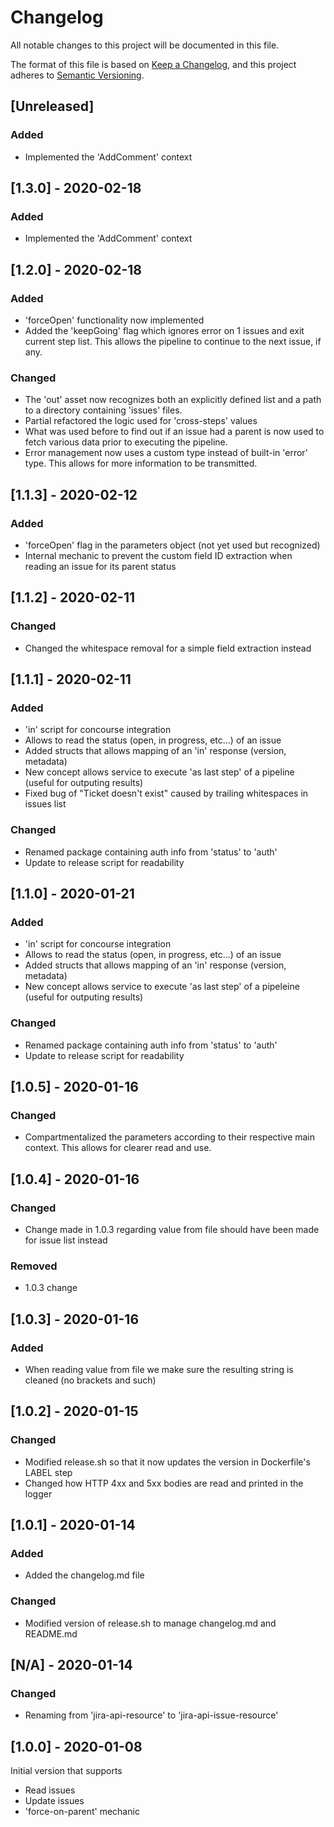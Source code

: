 # Changelog
All notable changes to this project will be documented in this file.

The format of this file is based on [Keep a Changelog](https://keepachangelog.com/en/1.0.0/), 
and this project adheres to [Semantic Versioning](https://semver.org/spec/v2.0.0.html).

## [Unreleased] 
### Added
- Implemented the 'AddComment' context

## [1.3.0] - 2020-02-18
### Added
- Implemented the 'AddComment' context

## [1.2.0] - 2020-02-18
### Added
- 'forceOpen' functionality now implemented
- Added the 'keepGoing' flag which ignores error on 1 issues and exit current step list. This allows the pipeline to continue to the next issue, if any.
### Changed
- The 'out' asset now recognizes both an explicitly defined list and a path to a directory containing 'issues' files.
- Partial refactored the logic used for 'cross-steps' values
- What was used before to find out if an issue had a parent is now used to fetch various data prior to executing the pipeline.
- Error management now uses a custom type instead of built-in 'error' type. This allows for more information to be transmitted.

## [1.1.3] - 2020-02-12
### Added
- 'forceOpen' flag in the parameters object (not yet used but recognized)
- Internal mechanic to prevent the custom field ID extraction when reading an issue for its parent status

## [1.1.2] - 2020-02-11
### Changed
- Changed the whitespace removal for a simple field extraction instead

## [1.1.1] - 2020-02-11
### Added
- 'in' script for concourse integration
- Allows to read the status (open, in progress, etc...) of an issue
- Added structs that allows mapping of an 'in' response (version, metadata)
- New concept allows service to execute 'as last step' of a pipeline (useful for outputing results)
- Fixed bug of "Ticket doesn't exist" caused by trailing whitespaces in issues list
### Changed
- Renamed package containing auth info from 'status' to 'auth'
- Update to release script for readability

## [1.1.0] - 2020-01-21
### Added
- 'in' script for concourse integration
- Allows to read the status (open, in progress, etc...) of an issue
- Added structs that allows mapping of an 'in' response (version, metadata)
- New concept allows service to execute 'as last step' of a pipeleine (useful for outputing results)
### Changed
- Renamed package containing auth info from 'status' to 'auth'
- Update to release script for readability

## [1.0.5] - 2020-01-16
### Changed
- Compartmentalized the parameters according to their respective main context. This allows for clearer read and use.

## [1.0.4] - 2020-01-16
### Changed
- Change made in 1.0.3 regarding value from file should have been made for issue list instead
### Removed
- 1.0.3 change

## [1.0.3] - 2020-01-16
### Added
- When reading value from file we make sure the resulting string is cleaned (no brackets and such)

## [1.0.2] - 2020-01-15
### Changed
- Modified release.sh so that it now updates the version in Dockerfile's LABEL step
- Changed how HTTP 4xx and 5xx bodies are read and printed in the logger

## [1.0.1] - 2020-01-14
### Added
- Added the changelog.md file 
### Changed
- Modified version of release.sh to manage changelog.md and README.md

## [N/A] - 2020-01-14
### Changed
- Renaming from 'jira-api-resource' to 'jira-api-issue-resource'

## [1.0.0] - 2020-01-08
Initial version that supports
* Read issues
* Update issues
* 'force-on-parent' mechanic